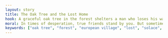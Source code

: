 ```yaml
---
layout: story
title: The Oak Tree and the Lost Home
hook: A graceful oak tree in the forest shelters a man who loses his way. Does he find his way home or does he remain lost forever?
moral: In times of desperation, true friends stand by you. But sometimes, losses are irreplaceable.
keywords: ["oak tree", "forest", "european village", "lost", "solace", "desperation", "fate", "memories", "darkness", "lonely", "guardian"]
---
```

